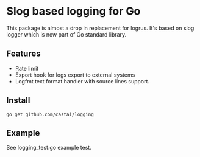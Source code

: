 # Slog based logging for Go

This package is almost a drop in replacement for logrus. It's based on slog logger which is now part of Go standard library.

## Features

* Rate limit
* Export hook for logs export to external systems
* Logfmt text format handler with source lines support.

## Install

```
go get github.com/castai/logging
```

## Example

See logging_test.go example test.
